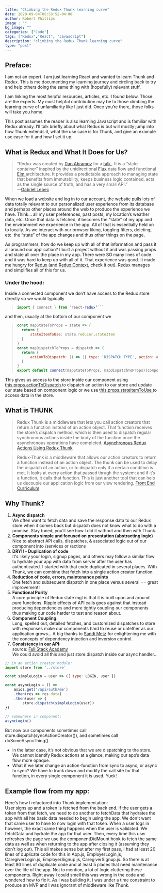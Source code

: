 ```yaml
---
title: "Climbing the Redux Thunk learning curve"
date: 2020-09-04T08:58:52-04:00
author: Robert Phillips
image : ""
bg_image: ""
categories: ["Code"]
tags: ["Redux","React", "Javascript"]
description: "climbing the Redux Thunk learning curve"
type: "post"
---
```


## Preface:
I am not an expert. I am just learning React and wanted to learn Thunk and Redux. This is me documenting my learning journey and circling back to try and help others doing the same thing with (hopefully) relevant stuff.

I am linking the most helpful resources, articles, etc. I found below. Those are the experts. My most helpful contribution may be to those climbing the learning curve of unfamiliarity like I just did. Once you’re there, those folks will take you home.

This post assumes the reader is also learning Javascript and is familiar with Redux already. I’ll talk briefly about what Redux is but will mostly jump into how Thunk extends it, what the use case is for Thunk, and give an example use case for it and how I set it up.

## What is Redux and What It Does for Us?
> “Redux was created by [Dan Abramov](https://github.com/gaearon) for a [ talk ](https://www.youtube.com/watch?v=xsSnOQynTHs). It is a “state container” inspired by the unidirectional [ Flux ](http://facebook.github.io/flux/) data flow and functional [ Elm ](https://github.com/evancz/elm-architecture-tutorial/) architecture. It provides a predictable approach to managing state that benefits from immutability, keeps business logic contained, acts as the single source of truth, and has a very small API.”  
> --[Gabriel Lebec](https://medium.com/fullstack-academy/thunks-in-redux-the-basics-85e538a3fe60)

When we load a website and log in to our account, the website pulls lots of data totally relevant to our personalized user experience from its database and perhaps other places around the web to produce the experience we have. Think... all my user preferences, past posts, my location’s weather data, etc. Once that data is fetched, it becomes the “state” of my app and the environment we experience in the app.  All of that is essentially held on to locally. As we interact with our browser liking, toggling filters, deleting, etc. the “state” of the app changes and thus other things on the page.

As programmers, how do we keep up with all of that information and pass it all around our application? I built a project without it and was passing props and state all over the place in my app. There were SO many lines of code and it was hard to keep up with all of it. That experience was good. It made me hungry for [ Redux ](https://redux.js.org/) (and [Redux Context](https://reactjs.org/docs/context.html), check it out). Redux manages and simplifies all of this for us.

### Under the hood:
Inside a connected component we don’t have access to the Redux store directly so we would typically  
> ```javascript
> import { connect } from ‘react-redux’```  

and then, usually at the bottom of our component we  

> ```javascript
> const mapStateToProps = state => {
>   return {
>       stateItemToUse: state.reducer.stateItem
>   }
> }
> const mapDispatchToProps = dispatch => {
>   return {
>       actionToDispatch: () => ({ type: 'DISPATCH TYPE', action: action})
>   }
> }
> export default connect(mapStateToProps, mapDispatchToProps)(componentName)
> ```  

This gives us access to the store inside our component using [ this.props.actionToDispatch ](#) to dispatch an action to our store and update our state based on component logic or we use [ this.props.stateItemToUse ](#) to access data in the store.


## What is THUNK
> Redux Thunk is a middleware that lets you call action creators that return a function instead of an action object. That function receives the store’s dispatch method, which is then used to dispatch regular synchronous actions inside the body of the function once the asynchronous operations have completed.
> [Asynchronous Redux Actions Using Redux Thunk](https://www.digitalocean.com/community/tutorials/redux-redux-thunk#:~:text=Redux%20Thunk%20is%20a%20middleware,the%20asynchronous%20operations%20have%20completed.)

> Redux-Thunk is a middleware that allows our action creators to return a function instead of an action object. The thunk can be used to delay the dispatch of an action, or to dispatch only if a certain condition is met. It looks at every action that passed thrugh the system; and if it’s a function, it calls that function. This is just another tool that can help us decouple our application logic from our view rendering.
> [Front End Curriculum](https://frontend.turing.io/lessons/module-3/redux-thunk-middleware)

## Why Thunk?
1. **Async dispatch**  
We often want to fetch data and save the response data to our Redux store when it comes back but dispatch does not know what to do with a promise. Stay tuned, you'll see how I did it without and then with Thunk.
1. **Components simple and focused on presentation (abstracting logic)**  
Nice to abstract API calls, dispatches, & associated logic out of our component into /services or /actions
1. **DRY!! - Duplication of code**  
It's likely your login, signup pages, and others may follow a similar flow to hydrate your app with data from server after the user has authenticated. I started with that code duplicated in several places. With Thunk, we can combine that fetch into a single action creator function.
1. **Reduction of code, errors, maintenance points**  
One fetch and subsequent dispatch in one place versus several == great improvement!
1. **Functional Purity**  
A core principle of Redux state mgt is that it is built upon and around pure functions. Ripple effects of API calls goes against that instead producing dependencies and more tightly coupling our components thus making our code harder to test and reason about.
1. **Component Coupling:**  
Long, spelled out, detailed fetches, and customized dispatches to store with responses make our components hard to reuse or untether as our application grows... A big thanks to [Sandi Metz](https://www.poodr.com/) for enlightening me with the concepts of dependency injection and inversion control.
1. **Consistency in our API:**  
source: [Full Stack Academy](https://medium.com/fullstack-academy/thunks-in-redux-the-basics-85e538a3fe60)  
We could avoid all this and just store.dispatch inside our async handler...
```javascript
// in an action creator module:
import store from '../store'

const simpleLogin = user => ({ type: LOGIN, user })

const asyncLogin = () =>
    axios.get('/api/auth/me')
    .then(res => res.data)
    .then(user => {
        store.dispatch(simpleLogin(user))
})
 
// somewhere in component:
asyncLogin()
```
But now our components sometimes call store.dispatch(syncActionCreator()), and sometimes call doSomeAsyncThing().
* In the latter case, it’s not obvious that we are dispatching to the store. We cannot identify Redux actions at a glance, making our app’s data flow more opaque.
* What if we later change an action-function from sync to async, or async to sync? We have to track down and modify the call site for that function, in every single component it is used. Yuck!

## Example flow from my app:
Here's how I refactored into Thunk implementation:  
User signs up and a token is fetched from the back end. If the user gets a token from that fetch, we need to do another to fetchData that hydrates the app with all hte basic data needed to begin using the app. We don't want that same user to have to now login with that token. When a user logs in however, the exact same thing happens when the user is validated. We fetchData and hydrate the app for that user. Then, every time this user refreshes the page we use the componentDidMount hook to fetch the same data as well as when returning to the app after closing it (assuming they don't log out).
This all makes sense but after my first pass, I had at least 20 lines of duplicate code for this in App.js, EmployerLogin.js, CaregiverLogin.js, EmployerSignup.js, CaregiverSignup.js. So there is at least 80 lines of duplicate code and at least 5 places that need maintenance over the life of the app. Not to mention, a lot of logic cluttering these components. Right away I could smell this was wrong in the code and wondered how to fix it. As I was building it, I was under a time constraint to produce an MVP and I was ignorant of middleware like Thunk.

